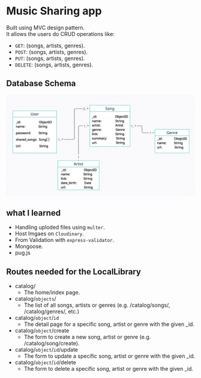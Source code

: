 # Music Sharing app
Built using MVC design pattern. <br>
It allows the users do CRUD operations like:
- `GET`: (songs, artists, genres).
- `POST`: (songs, artists, genres).
- `PUT`: (songs, artists, genres).
- `DELETE`: (songs, artists, genres).
## Database Schema
![database schema](./docs/DB-Schema.png)

## what I learned
- Handling uploded files using `multer`.
- Host Imgaes on `Cloudinary`.
- From Validation with `express-validator`.
- Mongoose.
- pug.js

## Routes needed for the LocalLibrary
- catalog/
    - The home/index page.
- catalog/`objects`/ 
    - The list of all songs, artists or genres (e.g. /catalog/songs/, /catalog/genres/, etc.)
- catalog/`object`/`id` 
    - The detail page for a specific song, artist or genre with the given _id.
- catalog/`object`/create 
    - The form to create a new song, artist or genre (e.g. /catalog/song/create).
- catalog/`object`/`id`/update 
    - The form to update a specific song, artist or genre with the given _id.
- catalog/`object`/`id`/delete 
    - The form to delete a specific song, artist or genre with the given _id.